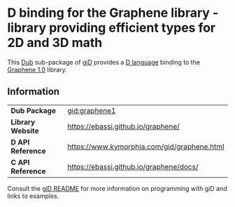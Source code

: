 # D binding for the Graphene library - library providing efficient types for 2D and 3D math

This [Dub](https://dub.pm/) sub-package of [giD](https://gid.dub.pm) provides a [D language](https://www.dlang.org) binding to the [Graphene 1.0](https://ebassi.github.io/graphene/) library.

## Information

|     |     |
| --- | --- |
| **Dub Package**          | [gid:graphene1](https://code.dlang.org/packages/gid%3Agraphene1)                 |
| **Library Website**      | https://ebassi.github.io/graphene/                                               |
| **D API Reference**      | https://www.kymorphia.com/gid/graphene.html                                      |
| **C API Reference**      | https://ebassi.github.io/graphene/docs/                                          |

Consult the [giD README](https://github.com/Kymorphia/gid) for more information on programming with giD and links to examples.
